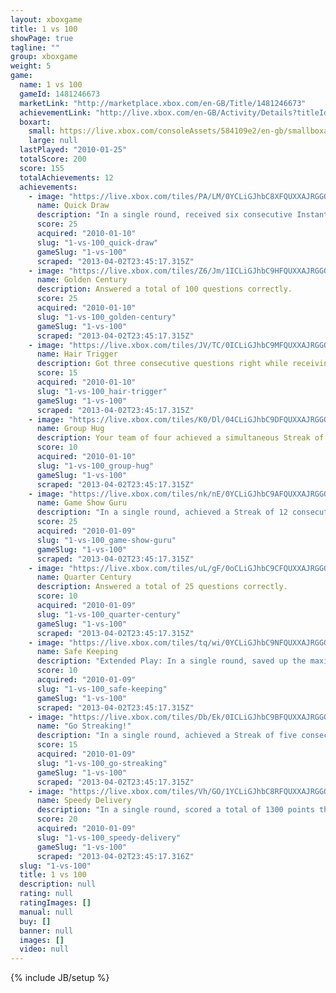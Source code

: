 ```yaml
---
layout: xboxgame
title: 1 vs 100
showPage: true
tagline: ""
group: xboxgame
weight: 5
game: 
  name: 1 vs 100
  gameId: 1481246673
  marketLink: "http://marketplace.xbox.com/en-GB/Title/1481246673"
  achievementLink: "http://live.xbox.com/en-GB/Activity/Details?titleId=1481246673"
  boxart: 
    small: https://live.xbox.com/consoleAssets/584109e2/en-gb/smallboxart.jpg
    large: null
  lastPlayed: "2010-01-25"
  totalScore: 200
  score: 155
  totalAchievements: 12
  achievements: 
    - image: "https://live.xbox.com/tiles/PA/LM/0YCLiGJhbC8XFQUXXAJRGGQxL2FjaC8wL2MAAAAA5+fn-uMCJw==.jpg"
      name: Quick Draw
      description: "In a single round, received six consecutive Instant Answer Bonuses."
      score: 25
      acquired: "2010-01-10"
      slug: "1-vs-100_quick-draw"
      gameSlug: "1-vs-100"
      scraped: "2013-04-02T23:45:17.315Z"
    - image: "https://live.xbox.com/tiles/Z6/Jm/1ICLiGJhbC9HFQUXXAJRGGQxL2FjaC8wLzMAAAAA5+fn+0mifA==.jpg"
      name: Golden Century
      description: Answered a total of 100 questions correctly.
      score: 25
      acquired: "2010-01-10"
      slug: "1-vs-100_golden-century"
      gameSlug: "1-vs-100"
      scraped: "2013-04-02T23:45:17.315Z"
    - image: "https://live.xbox.com/tiles/JV/TC/0ICLiGJhbC9MFQUXXAJRGGQxL2FjaC8wLzgAAAAA5+fn-+1UPg==.jpg"
      name: Hair Trigger
      description: Got three consecutive questions right while receiving an Instant Answer Bonus for each.
      score: 15
      acquired: "2010-01-10"
      slug: "1-vs-100_hair-trigger"
      gameSlug: "1-vs-100"
      scraped: "2013-04-02T23:45:17.315Z"
    - image: "https://live.xbox.com/tiles/K0/Dl/04CLiGJhbC9DFQUXXAJRGGQxL2FjaC8wLzcAAAAA5+fn-MpAMA==.jpg"
      name: Group Hug
      description: Your team of four achieved a simultaneous Streak of three consecutive correct answers.
      score: 10
      acquired: "2010-01-10"
      slug: "1-vs-100_group-hug"
      gameSlug: "1-vs-100"
      scraped: "2013-04-02T23:45:17.315Z"
    - image: "https://live.xbox.com/tiles/nk/nE/0YCLiGJhbC9AFQUXXAJRGGQxL2FjaC8wLzQAAAAA5+fn-utJhQ==.jpg"
      name: Game Show Guru
      description: "In a single round, achieved a Streak of 12 consecutive correct answers."
      score: 25
      acquired: "2010-01-09"
      slug: "1-vs-100_game-show-guru"
      gameSlug: "1-vs-100"
      scraped: "2013-04-02T23:45:17.315Z"
    - image: "https://live.xbox.com/tiles/uL/gF/0oCLiGJhbC9CFQUXXAJRGGQxL2FjaC8wLzYAAAAA5+fn-Sq4ow==.jpg"
      name: Quarter Century
      description: Answered a total of 25 questions correctly.
      score: 10
      acquired: "2010-01-09"
      slug: "1-vs-100_quarter-century"
      gameSlug: "1-vs-100"
      scraped: "2013-04-02T23:45:17.315Z"
    - image: "https://live.xbox.com/tiles/tq/wi/0YCLiGJhbC9NFQUXXAJRGGQxL2FjaC8wLzkAAAAA5+fn-g2srQ==.jpg"
      name: Safe Keeping
      description: "Extended Play: In a single round, saved up the maximum of three Skips."
      score: 10
      acquired: "2010-01-09"
      slug: "1-vs-100_safe-keeping"
      gameSlug: "1-vs-100"
      scraped: "2013-04-02T23:45:17.315Z"
    - image: "https://live.xbox.com/tiles/Db/Ek/0ICLiGJhbC9BFQUXXAJRGGQxL2FjaC8wLzUAAAAA5+fn-wuxFg==.jpg"
      name: "Go Streaking!"
      description: "In a single round, achieved a Streak of five consecutive correct answers."
      score: 15
      acquired: "2010-01-09"
      slug: "1-vs-100_go-streaking"
      gameSlug: "1-vs-100"
      scraped: "2013-04-02T23:45:17.315Z"
    - image: "https://live.xbox.com/tiles/Vh/GO/1YCLiGJhbC8RFQUXXAJRGGQxL2FjaC8wL2UAAAAA5+fn+qERTQ==.jpg"
      name: Speedy Delivery
      description: "In a single round, scored a total of 1300 points through time bonuses."
      score: 20
      acquired: "2010-01-09"
      slug: "1-vs-100_speedy-delivery"
      gameSlug: "1-vs-100"
      scraped: "2013-04-02T23:45:17.316Z"
  slug: "1-vs-100"
  title: 1 vs 100
  description: null
  rating: null
  ratingImages: []
  manual: null
  buy: []
  banner: null
  images: []
  video: null
---
```

{% include JB/setup %}
